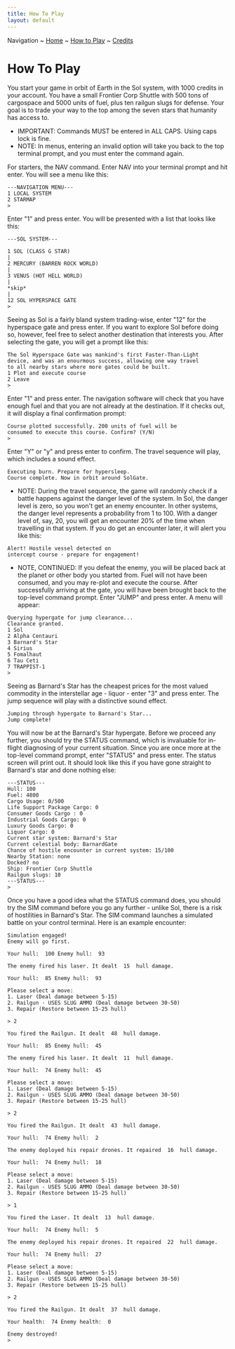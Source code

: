 ```yaml
---
title: How To Play
layout: default
---
```

Navigation ~ [Home](https://captainhaywood.github.io/Spaceship-Sim) ~ [How to Play](https://captainhaywood.github.io/Spaceship-Sim/HOW) ~ [Credits](https://captainhaywood.github.io/Spaceship-Sim/CREDITS)

# How To Play
You start your game in orbit of Earth in the Sol system, with 1000 credits in your account. You have a small Frontier Corp Shuttle with 500 tons of cargospace and 5000 units of fuel, plus ten railgun slugs for defense. Your goal is to trade your way to the top among the seven stars that humanity has access to.
- IMPORTANT: Commands MUST be entered in ALL CAPS. Using caps lock is fine.
- NOTE: In menus, entering an invalid option will take you back to the top terminal prompt, and you must enter the command again.

For starters, the NAV command. Enter NAV into your terminal prompt and hit enter. You will see a menu like this:
```
---NAVIGATION MENU---
1 LOCAL SYSTEM
2 STARMAP
> 
```
Enter "1" and press enter. You will be presented with a list that looks like this:
```
---SOL SYSTEM---

1 SOL (CLASS G STAR)
|
2 MERCURY (BARREN ROCK WORLD)
|
3 VENUS (HOT HELL WORLD)
|
*skip*
|
12 SOL HYPERSPACE GATE
>
```
Seeing as Sol is a fairly bland system trading-wise, enter "12" for the hyperspace gate and press enter. If you want to explore Sol before doing so, however, feel free to select another destination that interests you. After selecting the gate, you will get a prompt like this:
```
The Sol Hyperspace Gate was mankind's first Faster-Than-Light 
device, and was an enourmous success, allowing one way travel 
to all nearby stars where more gates could be built.
1 Plot and execute course
2 Leave
> 
```
Enter "1" and press enter. The navigation software will check that you have enough fuel and that you are not already at the destination. If it checks out, it will display a final confirmation prompt:
```
Course plotted successfully. 200 units of fuel will be 
consumed to execute this course. Confirm? (Y/N)
> 
```
Enter "Y" or "y" and press enter to confirm. The travel sequence will play, which includes a sound effect.
```
Executing burn. Prepare for hypersleep.
Course complete. Now in orbit around SolGate.
```
- NOTE: During the travel sequence, the game will randomly check if a battle happens against the danger level of the system. In Sol, the danger level is zero, so you won't get an enemy encounter. In other systems, the danger level represents a probability from 1 to 100. With a danger level of, say, 20, you will get an encounter 20% of the time when travelling in that system. If you do get an encounter later, it will alert you like this:
```
Alert! Hostile vessel detected on 
intercept course - prepare for engagement!
```
- NOTE, CONTINUED: If you defeat the enemy, you will be placed back at the planet or other body you started from. Fuel will not have been consumed, and you may re-plot and execute the course.
After successfully arriving at the gate, you will have been brought back to the top-level command prompt. Enter "JUMP" and press enter. A menu will appear:
```
Querying hypergate for jump clearance...
Clearance granted.
1 Sol
2 Alpha Centauri
3 Barnard's Star
4 Sirius
5 Fomalhaut
6 Tau Ceti
7 TRAPPIST-1
> 
```
Seeing as Barnard's Star has the cheapest prices for the most valued commodity in the interstellar age - liquor - enter "3" and press enter. The jump sequence will play with a distinctive sound effect.
```
Jumping through hypergate to Barnard's Star...
Jump complete!
```
You will now be at the Barnard's Star hypergate. Before we proceed any further, you should try the STATUS command, which is invaluable for in-flight diagnosing of your current situation. Since you are once more at the top-level command prompt, enter "STATUS" and press enter. The status screen will print out. It should look like this if you have gone straight to Barnard's star and done nothing else:
```
---STATUS---
Hull: 100
Fuel: 4800
Cargo Usage: 0/500
Life Support Package Cargo: 0
Consumer Goods Cargo : 0
Industrial Goods Cargo: 0
Luxury Goods Cargo: 0
Liquor Cargo: 0
Current star system: Barnard's Star
Current celestial body: BarnardGate
Chance of hostile encounter in current system: 15/100
Nearby Station: none
Docked? no
Ship: Frontier Corp Shuttle
Railgun slugs: 10
---STATUS---
>
```

Once you have a good idea what the STATUS command does, you should try the SIM command before you go any further - unlike Sol, there is a risk of hostilities in Barnard's Star. The SIM command launches a simulated battle on your control terminal. Here is an example encounter:

```
Simulation engaged!
Enemy will go first.

Your hull:  100 Enemy hull:  93

The enemy fired his laser. It dealt  15  hull damage.

Your hull:  85 Enemy hull:  93

Please select a move:
1. Laser (Deal damage between 5-15)
2. Railgun - USES SLUG AMMO (Deal damage between 30-50)
3. Repair (Restore between 15-25 hull)

> 2

You fired the Railgun. It dealt  48  hull damage.

Your hull:  85 Enemy hull:  45

The enemy fired his laser. It dealt  11  hull damage.

Your hull:  74 Enemy hull:  45

Please select a move:
1. Laser (Deal damage between 5-15)
2. Railgun - USES SLUG AMMO (Deal damage between 30-50)
3. Repair (Restore between 15-25 hull)

> 2

You fired the Railgun. It dealt  43  hull damage.

Your hull:  74 Enemy hull:  2

The enemy deployed his repair drones. It repaired  16  hull damage.

Your hull:  74 Enemy hull:  18

Please select a move:
1. Laser (Deal damage between 5-15)
2. Railgun - USES SLUG AMMO (Deal damage between 30-50)
3. Repair (Restore between 15-25 hull)

> 1

You fired the Laser. It dealt  13  hull damage.

Your hull:  74 Enemy hull:  5

The enemy deployed his repair drones. It repaired  22  hull damage.

Your hull:  74 Enemy hull:  27

Please select a move:
1. Laser (Deal damage between 5-15)
2. Railgun - USES SLUG AMMO (Deal damage between 30-50)
3. Repair (Restore between 15-25 hull)

> 2

You fired the Railgun. It dealt  37  hull damage.

Your health:  74 Enemy health:  0

Enemy destroyed!
> 
```
